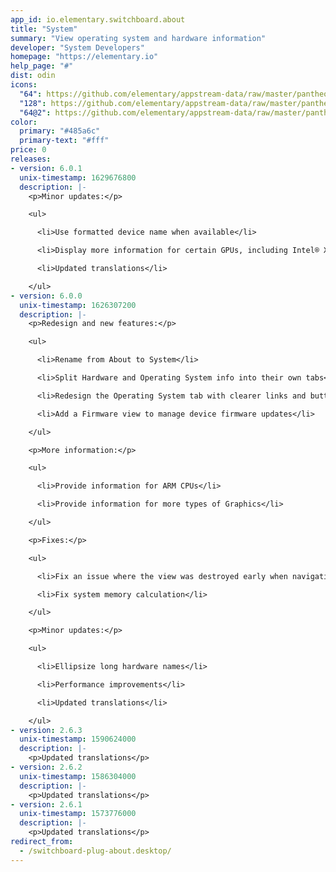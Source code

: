 ```yaml
---
app_id: io.elementary.switchboard.about
title: "System"
summary: "View operating system and hardware information"
developer: "System Developers"
homepage: "https://elementary.io"
help_page: "#"
dist: odin
icons:
  "64": https://github.com/elementary/appstream-data/raw/master/pantheon-data/main/icons/64x64/switchboard-plug-about_application-x-firmware.png
  "128": https://github.com/elementary/appstream-data/raw/master/pantheon-data/main/icons/128x128/switchboard-plug-about_application-x-firmware.png
  "64@2": https://github.com/elementary/appstream-data/raw/master/pantheon-data/main/icons/64x64@2/switchboard-plug-about_application-x-firmware.png
color:
  primary: "#485a6c"
  primary-text: "#fff"
price: 0
releases:
- version: 6.0.1
  unix-timestamp: 1629676800
  description: |-
    <p>Minor updates:</p>

    <ul>

      <li>Use formatted device name when available</li>

      <li>Display more information for certain GPUs, including Intel® Xe Graphics</li>

      <li>Updated translations</li>

    </ul>
- version: 6.0.0
  unix-timestamp: 1626307200
  description: |-
    <p>Redesign and new features:</p>

    <ul>

      <li>Rename from About to System</li>

      <li>Split Hardware and Operating System info into their own tabs</li>

      <li>Redesign the Operating System tab with clearer links and buttons</li>

      <li>Add a Firmware view to manage device firmware updates</li>

    </ul>

    <p>More information:</p>

    <ul>

      <li>Provide information for ARM CPUs</li>

      <li>Provide information for more types of Graphics</li>

    </ul>

    <p>Fixes:</p>

    <ul>

      <li>Fix an issue where the view was destroyed early when navigating away</li>

      <li>Fix system memory calculation</li>

    </ul>

    <p>Minor updates:</p>

    <ul>

      <li>Ellipsize long hardware names</li>

      <li>Performance improvements</li>

      <li>Updated translations</li>

    </ul>
- version: 2.6.3
  unix-timestamp: 1590624000
  description: |-
    <p>Updated translations</p>
- version: 2.6.2
  unix-timestamp: 1586304000
  description: |-
    <p>Updated translations</p>
- version: 2.6.1
  unix-timestamp: 1573776000
  description: |-
    <p>Updated translations</p>
redirect_from:
  - /switchboard-plug-about.desktop/
---
```


